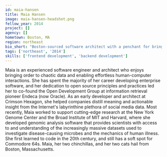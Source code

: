 ```yaml
---
id: maia-hansen
title: Maia Hansen
image: maia-hansen-headshot.png
fellow_year: 2014
project: []
agency: []
hometown: Boston, MA
region: northeast
bio_short: "Boston-sourced software architect with a penchant for bringing order to chaotic data. CV: Endeca, Crimson Hexagon, Broad Institute, et al."
tags: ['northeast', '2014']
skills: ['frontend development', 'backend development']
---
```


Maia is an experienced software engineer and architect who enjoys bringing order to chaotic data and enabling effortless human-computer interactions. She has spent the majority of her career developing enterprise software, and her dedication to open source principles and practices led her to co-found the Open Development Group at information retrieval pioneer Endeca (now Oracle). As an early developer and architect at Crimson Hexagon, she helped companies distill meaning and actionable insight from the Internet's labyrinthine plethora of social media data. Most recently, Maia worked to support cutting-edge research at the New York Genome Center and the Broad Institute of MIT and Harvard, where she developed genomic analysis software that provides scientists with access to and understanding of the increasingly massive datasets used to investigate disease-causing microbes and the mechanics of human illness. She first learned to code in the 20th century, and still has a soft spot for Commodore 64s. Maia, her two chinchillas, and her two cats hail from Boston, Massachusetts.
